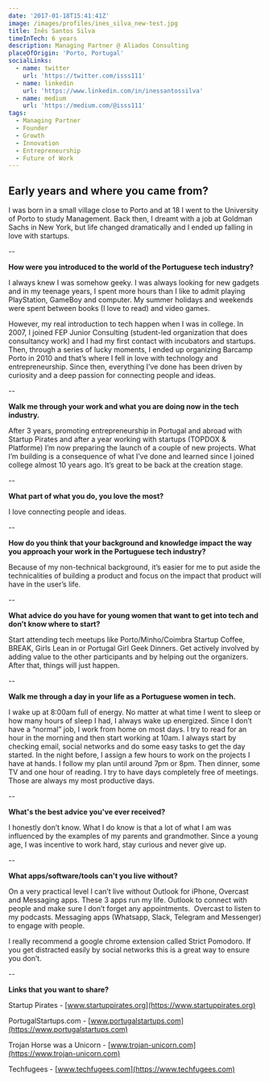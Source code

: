 ```yaml
---
date: '2017-01-18T15:41:41Z'
image: /images/profiles/ines_silva_new-test.jpg
title: Inês Santos Silva
timeInTech: 6 years
description: Managing Partner @ Aliados Consulting
placeOfOrigin: 'Porto, Portugal'
socialLinks:
  - name: twitter
    url: 'https://twitter.com/isss111'
  - name: linkedin
    url: 'https://www.linkedin.com/in/inessantossilva'
  - name: medium
    url: 'https://medium.com/@isss111'
tags:
  - Managing Partner
  - Founder
  - Growth
  - Innovation
  - Entrepreneurship
  - Future of Work
---
```


## **Early years and where you came from?**

I was born in a small
village close to Porto and at 18 I went to the University of Porto to study
Management. Back then, I dreamt with a job at Goldman Sachs in New York, but
life changed dramatically and I ended up falling in love with startups.

--

**How were you
introduced to the world of the Portuguese tech industry?**

I always knew I was
somehow geeky. I was always looking for new gadgets and in my teenage years, I
spent more hours than I like to admit playing PlayStation, GameBoy and
computer. My summer holidays and weekends were spent between books (I love to
read) and video games.

However, my real
introduction to tech happen when I was in college. In 2007, I joined FEP Junior
Consulting (student-led organization that does consultancy work) and I had my
first contact with incubators and startups. Then, through a series of lucky
moments, I ended up organizing Barcamp Porto in 2010 and that’s where I fell in
love with technology and entrepreneurship. Since then, everything I’ve done has
been driven by curiosity and a deep passion for connecting people and ideas.

--

**Walk me through your work and what
you are doing now in the tech industry.**

After 3 years,
promoting entrepreneurship in Portugal and abroad with Startup Pirates and
after a year working with startups (TOPDOX & Platforme) I’m now preparing
the launch of a couple of new projects. What I’m building is a consequence of
what I’ve done and learned since I joined college almost 10 years ago. It’s great to be back at the creation stage.

--

**What part of what you do, you love the most?**

I love connecting
people and ideas.

--

**How do you think that your background
and knowledge impact the way you approach your work in the Portuguese tech
industry?**

Because of my non-technical
background, it’s easier for me to put aside the technicalities of building a
product and focus on the impact that product will have in the user’s life.

--

**What advice do you have for young women that want to
get into tech and don’t know where to start?**

Start attending tech
meetups like Porto/Minho/Coimbra Startup Coffee, BREAK, Girls Lean in or
Portugal Girl Geek Dinners. Get actively involved by adding value to the other
participants and by helping out the organizers. After that, things will just
happen.

--

**Walk me through a day in your life as
a Portuguese women in tech.**

I wake up at 8:00am
full of energy. No matter at what time I went to sleep or how many hours of
sleep I had, I always wake up energized. Since I don’t have a “normal” job, I
work from home on most days. I try to read for an hour in the morning and then
start working at 10am. I always start by checking email, social networks and do
some easy tasks to get the day started. In the night before, I assign a few
hours to work on the projects I have at hands. I follow my plan until around
7pm or 8pm. Then dinner, some TV and one hour of reading. I try to have days
completely free of meetings. Those are always my most productive days.

--

**What's the best advice you've ever received?**

I honestly don’t
know. What I do know is that a lot of what I am was influenced by the examples
of my parents and grandmother. Since a young age, I was incentive to work hard,
stay curious and never give up.

--

**What apps/software/tools can't you live without?**

On a very practical
level I can’t live without Outlook for iPhone, Overcast and Messaging apps.
These 3 apps run my life. Outlook to connect with people and make sure I don’t
forget any appointments.  Overcast to listen to my podcasts. Messaging
apps (Whatsapp, Slack, Telegram and Messenger) to engage with people.

I really recommend a
google chrome extension called Strict Pomodoro. If you get distracted easily by
social networks this is a great way to ensure you don’t.

--

**Links that you want to share?**

Startup
Pirates - [www.startuppirates.org](https://www.startuppirates.org)

PortugalStartups.com - [www.portugalstartups.com](https://www.portugalstartups.com)

Trojan
Horse was a Unicorn - [www.trojan-unicorn.com](https://www.trojan-unicorn.com)

Techfugees - [www.techfugees.com](https://www.techfugees.com)